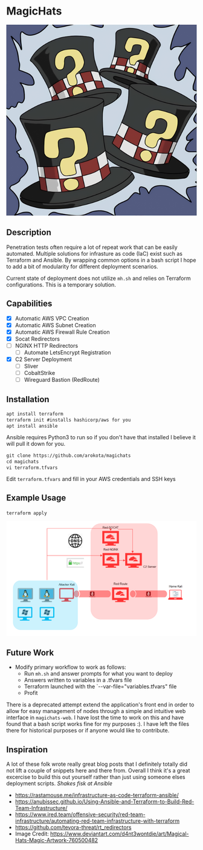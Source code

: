 # MagicHats 
![MagicalHats](magicalhats.png)
## Description
Penetration tests often require a lot of repeat work that can be easily automated.  Multiple solutions for infrasture as code (IaC) exist such as Terraform and Ansible.  By wrapping common options in a bash script I hope to add a bit of modularity for different deployment scenarios.

Current state of deployment does not utilize `mh.sh` and relies on Terraform configurations.  This is a temporary solution.

## Capabilities
- [x] Automatic AWS VPC Creation
- [x] Automatic AWS Subnet Creation
- [x] Automatic AWS Firewall Rule Creation
- [x] Socat Redirectors
- [ ] NGINX HTTP Redirectors
	- [ ] Automate LetsEncrypt Registration
- [x] C2 Server Deployment
	- [ ] Sliver
	- [ ] CobaltStrike
	- [ ] Wireguard Bastion (RedRoute)
## Installation

```
apt install terraform
terraform init #installs hashicorp/aws for you
apt install ansible
```
Ansible requires Python3 to run so if you don't have that installed I believe it will pull it down for you.

```
git clone https://github.com/arokota/magichats
cd magichats
vi terraform.tfvars
```
Edit `terraform.tfvars` and fill in your AWS credentials and SSH keys

## Example Usage

`terraform apply`

![RT-Diagram](rt-infra-diagram.png)

## Future Work
* Modify primary workflow to work as follows:
	* Run `mh.sh` and answer prompts for what you want to deploy
	* Answers written to variables in a .tfvars file
	* Terraform launched with the `--var-file="variables.tfvars" file
	* Profit

There is a deprecated attempt extend the application's front end in order to allow for easy management of nodes through a simple and intuitive web interface in `magichats-web`.  I have lost the time to work on this and have found that a bash script works fine for my purposes :).  I have left the files there for historical purposes or if anyone would like to contribute.

## Inspiration

A lot of these folk wrote really great blog posts that I definitely totally did not lift a couple of snippets here and there from.  Overall I think it's a great excercise to build this out yourself rather than just using someone elses deployment scripts. *Shakes fisk at Ansible*

- https://rastamouse.me/infrastructure-as-code-terraform-ansible/
- https://anubissec.github.io/Using-Ansible-and-Terraform-to-Build-Red-Team-Infrastructure/
- https://www.ired.team/offensive-security/red-team-infrastructure/automating-red-team-infrastructure-with-terraform
- https://github.com/tevora-threat/rt_redirectors
- Image Credit: https://www.deviantart.com/d4nt3wontdie/art/Magical-Hats-Magic-Artwork-760500482

